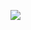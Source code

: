
<div align="flex flex-row">
  <p align="start">
  <a href="https://skillicons.dev">
    <img src="https://skillicons.dev/icons?i=javascript,typescript,react,tailwindcss,nodejs" />
  </a>
</p>
</div>

###








